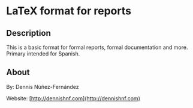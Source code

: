 

LaTeX format for reports
========================

## Description ##

This is a basic format for formal reports, formal documentation and more. Primary intended for Spanish.

## About ##

By: Dennis Núñez-Fernández

Website: [http://dennishnf.com](http://dennishnf.com)

